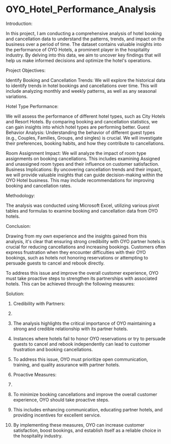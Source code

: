 # OYO_Hotel_Performance_Analysis

Introduction:

In this project, I am conducting a comprehensive analysis of hotel booking and cancellation data to understand 
the patterns, trends, and impact on the business over a period of time. The dataset contains valuable insights 
into the performance of OYO Hotels, a prominent player in the hospitality industry. By delving into this data, 
we aim to uncover key findings that will help us make informed decisions and optimize the hotel's operations.

Project Objectives:

Identify Booking and Cancellation Trends: We will explore the historical data to identify trends in hotel bookings and cancellations over time.
This will include analyzing monthly and weekly patterns, as well as any seasonal variations.

Hotel Type Performance:

We will assess the performance of different hotel types, such as City Hotels and Resort Hotels. 
By comparing booking and cancellation statistics, we can gain insights into which hotel types are performing better.
Guest Behavior Analysis: Understanding the behavior of different guest types (e.g., Couples, Families, Groups, and singles) is crucial. 
We will investigate their preferences, booking habits, and how they contribute to cancellations.

Room Assignment Impact: We will analyze the impact of room type assignments on booking cancellations. 
This includes examining Assigned and unassigned room types and their influence on customer satisfaction.
Business Implications: By uncovering cancellation trends and their impact, we will provide valuable insights that can guide decision-making within the OYO Hotel business.
This may include recommendations for improving booking and cancellation rates.

Methodology:

The analysis was conducted using Microsoft Excel, utilizing various pivot tables and formulas to examine booking and cancellation data from OYO hotels.



Conclusion:

Drawing from my own experience and the insights gained from this analysis, it's clear that ensuring strong credibility 
with OYO partner hotels is crucial for reducing cancellations and increasing bookings. Customers often express frustration 
when they encounter difficulties with their OYO bookings, such as hotels not honoring reservations or attempting to persuade guests to cancel and rebook directly.

To address this issue and improve the overall customer experience, OYO must take proactive steps to strengthen its partnerships with associated hotels. 
This can be achieved through the following measures:


Solution:

1. Credibility with Partners:

2. 
3. The analysis highlights the critical importance of OYO maintaining a strong and credible relationship with its partner hotels.
4. Instances where hotels fail to honor OYO reservations or try to persuade guests to cancel and rebook independently can lead to customer frustration and booking cancellations.
5. To address this issue, OYO must prioritize open communication, training, and quality assurance with partner hotels.

6. Proactive Measures:
7.
8. To minimize booking cancellations and improve the overall customer experience, OYO should take proactive steps.
9. This includes enhancing communication, educating partner hotels, and providing incentives for excellent service.
10. By implementing these measures, OYO can increase customer satisfaction, boost bookings, and establish itself as a reliable choice in the hospitality industry.
